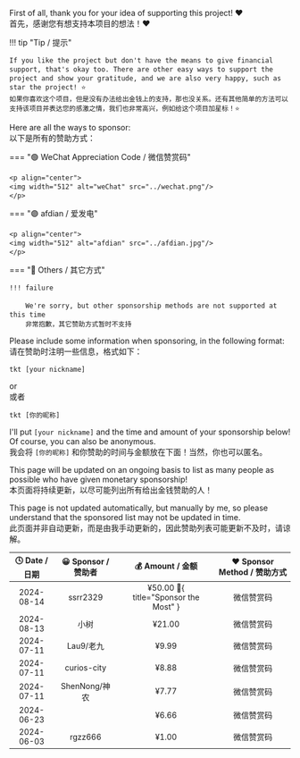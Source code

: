 First of all, thank you for your idea of supporting this project! ❤️  
首先，感谢您有想支持本项目的想法！❤️

!!! tip "Tip / 提示"

    If you like the project but don't have the means to give financial support, that's okay too. There are other easy ways to support the project and show your gratitude, and we are also very happy, such as star the project! ⭐  
    如果你喜欢这个项目，但是没有办法给出金钱上的支持，那也没关系。还有其他简单的方法可以支持该项目并表达您的感激之情，我们也非常高兴，例如给这个项目加星标！⭐

Here are all the ways to sponsor:  
以下是所有的赞助方式：

=== "🟢 WeChat Appreciation Code / 微信赞赏码"

    <p align="center">
    <img width="512" alt="weChat" src="../wechat.png"/>
    </p>

=== "🟣 afdian / 爱发电"

    <p align="center">
    <img width="512" alt="afdian" src="../afdian.jpg"/>
    </p>

=== "🔵 Others / 其它方式"

    !!! failure

        We're sorry, but other sponsorship methods are not supported at this time  
        非常抱歉，其它赞助方式暂时不支持

Please include some information when sponsoring, in the following format:  
请在赞助时注明一些信息，格式如下：

```linenums="0"
tkt [your nickname]
```

or  
或者

```linenums="0"
tkt [你的昵称]
```

I'll put `[your nickname]` and the time and amount of your sponsorship below! Of course, you can also be anonymous.  
我会将 `[你的昵称]` 和你赞助的时间与金额放在下面！当然，你也可以匿名。

This page will be updated on an ongoing basis to list as many people as possible who have given monetary sponsorship!  
本页面将持续更新，以尽可能列出所有给出金钱赞助的人！

This page is not updated automatically, but manually by me, so please understand that the sponsored list may not be updated in time.  
此页面并非自动更新，而是由我手动更新的，因此赞助列表可能更新不及时，请谅解。

| 🕓 Date / 日期 | 😀 Sponsor / 赞助者 |              💰 Amount / 金额               | ❤️ Sponsor Method / 赞助方式 |
| :-----------: | :----------------: | :----------------------------------------: | :-------------------------: |
|  2024-08-14   |      ssrr2329      | ¥50.00 :crown:{ title="Sponsor the Most" } |         微信赞赏码          |
|  2024-08-13   |        小树        |                   ¥21.00                   |         微信赞赏码          |
|  2024-07-11   |     Lau9/老九      |                   ¥9.99                    |         微信赞赏码          |
|  2024-07-11   |    curios-city     |                   ¥8.88                    |         微信赞赏码          |
|  2024-07-11   |   ShenNong/神农    |                   ¥7.77                    |         微信赞赏码          |
|  2024-06-23   |                    |                   ¥6.66                    |         微信赞赏码          |
|  2024-06-03   |      rgzz666       |                   ¥1.00                    |         微信赞赏码          |
